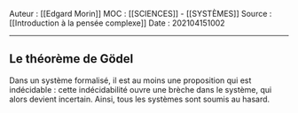 Auteur : [[Edgard Morin]]
MOC : [[SCIENCES]] - [[SYSTÈMES]]
Source : [[Introduction à la pensée complexe]]
Date : 202104151002
***

## Le théorème de Gödel
Dans un système formalisé, il est au moins une proposition qui est indécidable : cette indécidabilité ouvre une brèche dans le système, qui alors devient incertain.
Ainsi, tous les systèmes sont soumis au hasard.